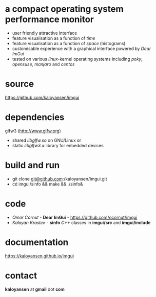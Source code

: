 # a compact operating system performance monitor #
* user friendly attractive interface
* feature visualisation as a function of *time*
* feature visualisation as a function of *space* (histograms)
* customisable experience with a graphical interface powered by *Dear ImGui*
* tested on various *linux*-kernel operating systems including *poky*, *opensuse*, *manjaro* and *centos*

source
==
https://github.com/kaloyansen/imgui

dependencies
==
glfw3 (http://www.glfw.org)
* shared *libglfw.so* on GNU/Linux or
* static *libglfw3.a* library for enbedded devices

build and run
===
* git clone git@github.com:/kaloyansen/imgui.git
* cd imgui/sinfo && make && ./sinfo&

code
====
* *Omar Cornut* - **Dear ImGui** - https://github.com/ocornut/imgui
* *Kaloyan Krastev* - **sinfo** *C++* classes in **imgui/src** and **imgui/include**

documentation
===
https://kaloyansen.github.io/imgui 

contact
==
**kaloyansen** at **gmail** dot **com**



